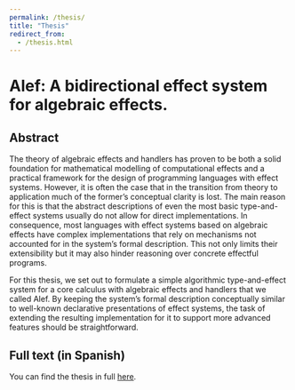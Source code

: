 ```yaml
---
permalink: /thesis/
title: "Thesis"
redirect_from: 
  - /thesis.html
---
```


# Alef: A bidirectional effect system for algebraic effects.
## Abstract

The theory of algebraic effects and handlers has proven to be both a solid foundation for mathematical modelling of computational effects and a practical framework for the design of programming languages with effect systems. However, it is often the case that in the transition from theory to application much of the former’s conceptual clarity is lost. The main reason for this is that the abstract descriptions of even the most basic type-and-effect systems usually do not allow for direct implementations. In consequence, most languages with effect systems based on algebraic effects have complex implementations that rely on mechanisms not accounted for in the system’s formal description. This not only limits their extensibility but it may also hinder reasoning over concrete effectful programs.

For this thesis, we set out to formulate a simple algorithmic type-and-effect system for a core calculus with algebraic effects and handlers that we called Alef. By keeping the system’s formal description conceptually similar to well-known declarative presentations of effect systems, the task of extending the resulting implementation for it to support more advanced features should be straightforward.

## Full text (in Spanish)

You can find the thesis in full [here](https://antoniolocascio.github.io/files/TesinaLocascio.pdf).